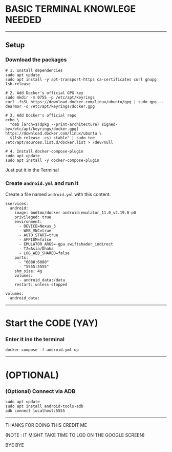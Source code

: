 # BASIC TERMINAL KNOWLEGE NEEDED
---

## Setup

### Download the packages

```
# 1. Install dependencies
sudo apt update
sudo apt install -y apt-transport-https ca-certificates curl gnupg lsb-release

# 2. Add Docker's official GPG key
sudo mkdir -m 0755 -p /etc/apt/keyrings
curl -fsSL https://download.docker.com/linux/ubuntu/gpg | sudo gpg --dearmor -o /etc/apt/keyrings/docker.gpg

# 3. Add Docker's official repo
echo \
  "deb [arch=$(dpkg --print-architecture) signed-by=/etc/apt/keyrings/docker.gpg] https://download.docker.com/linux/ubuntu \
  $(lsb_release -cs) stable" | sudo tee /etc/apt/sources.list.d/docker.list > /dev/null

# 4. Install docker-compose-plugin
sudo apt update
sudo apt install -y docker-compose-plugin
```
Just put it in the Terminal

### Create `android.yml` and run it

Create a file named `android.yml` with this content:

```
sservices:
  android:
    image: budtmo/docker-android:emulator_11.0_v2.19.0-p0
    privileged: true
    environment:
      - DEVICE=Nexus_3
      - WEB_VNC=true
      - AUTO_START=true
      - APPIUM=false
      - EMULATOR_ARGS=-gpu swiftshader_indirect
      - TZ=Asia/Dhaka
      - LOG_WEB_SHARED=false
    ports:
      - "6080:6080"
      - "5555:5555"
    shm_size: 4g
    volumes:
      - android_data:/data
    restart: unless-stopped

volumes:
  android_data:

```

---
# Start the CODE (YAY)

### Enter it ine the terminal

```
docker compose -f android.yml up
```
---
#   (OPTIONAL) 
### (Optional) Connect via ADB
```
sudo apt update
sudo apt install android-tools-adb
adb connect localhost:5555
```
---
THANKS FOR DOING THIS CREDIT ME

(NOTE : IT MIGHT TAKE TIME TO LOD ON THE GOOGLE SCREEN)

BYE BYE
